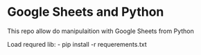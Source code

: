 # Google Sheets and Python

This repo allow do manipulaition with Google Sheets from Python

Load requred lib:
	- pip install -r requerements.txt